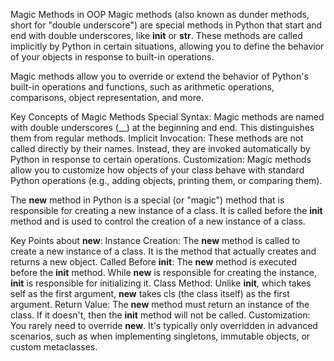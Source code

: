 Magic Methods in OOP
Magic methods (also known as dunder methods, short for "double underscore") are special methods in Python that start and end with double underscores, like __init__ or __str__. These methods are called implicitly by Python in certain situations, allowing you to define the behavior of your objects in response to built-in operations.

Magic methods allow you to override or extend the behavior of Python's built-in operations and functions, such as arithmetic operations, comparisons, object representation, and more.

Key Concepts of Magic Methods
Special Syntax: Magic methods are named with double underscores (__) at the beginning and end. This distinguishes them from regular methods.
Implicit Invocation: These methods are not called directly by their names. Instead, they are invoked automatically by Python in response to certain operations.
Customization: Magic methods allow you to customize how objects of your class behave with standard Python operations (e.g., adding objects, printing them, or comparing them).


The __new__ method in Python is a special (or "magic") method that is responsible for creating a new instance of a class. It is called before the __init__ method and is used to control the creation of a new instance of a class.

Key Points about __new__:
Instance Creation: The __new__ method is called to create a new instance of a class. It is the method that actually creates and returns a new object.
Called Before __init__: The __new__ method is executed before the __init__ method. While __new__ is responsible for creating the instance, __init__ is responsible for initializing it.
Class Method: Unlike __init__, which takes self as the first argument, __new__ takes cls (the class itself) as the first argument.
Return Value: The __new__ method must return an instance of the class. If it doesn't, then the __init__ method will not be called.
Customization: You rarely need to override __new__. It's typically only overridden in advanced scenarios, such as when implementing singletons, immutable objects, or custom metaclasses.